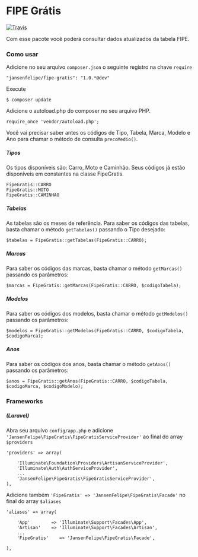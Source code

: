 # FIPE Grátis
[![Travis](https://travis-ci.org/jansenfelipe/fipe-gratis.svg?branch=1.0)](https://travis-ci.org/jansenfelipe/fipe-gratis)

Com esse pacote você poderá consultar dados atualizados da tabela FIPE.

### Como usar

Adicione no seu arquivo `composer.json` o seguinte registro na chave `require`

    "jansenfelipe/fipe-gratis": "1.0.*@dev"

Execute

    $ composer update
    
Adicione o autoload.php do composer no seu arquivo PHP.

    require_once 'vendor/autoload.php';  

Você vai precisar saber antes os códigos de Tipo, Tabela, Marca, Modelo e Ano para chamar o método de consulta `precoMedio()`.

##### Tipos

Os tipos disponíveis são: Carro, Moto e Caminhão. Seus códigos já estão disponíveis em constantes na classe FipeGratis.
    
    FipeGratis::CARRO
    FipeGratis::MOTO
    FipeGratis::CAMINHAO
    
##### Tabelas

As tabelas são os meses de referência. Para saber os códigos das tabelas, basta chamar o método `getTabelas()` passando o Tipo desejado:

    $tabelas = FipeGratis::getTabelas(FipeGratis::CARRO);

##### Marcas

Para saber os códigos das marcas, basta chamar o método `getMarcas()` passando os parâmetros:

    $marcas = FipeGratis::getMarcas(FipeGratis::CARRO, $codigoTabela);

##### Modelos

Para saber os códigos dos modelos, basta chamar o método `getModelos()` passando os parâmetros:

    $modelos = FipeGratis::getModelos(FipeGratis::CARRO, $codigoTabela, $codigoMarca);

##### Anos

Para saber os códigos dos anos, basta chamar o método `getAnos()` passando os parâmetros:

    $anos = FipeGratis::getAnos(FipeGratis::CARRO, $codigoTabela, $codigoMarca, $codigoModelo);

### Frameworks

##### (Laravel)

Abra seu arquivo `config/app.php` e adicione `'JansenFelipe\FipeGratis\FipeGratisServiceProvider'` ao final do array `$providers`

    'providers' => array(

        'Illuminate\Foundation\Providers\ArtisanServiceProvider',
        'Illuminate\Auth\AuthServiceProvider',
        ...
        'JansenFelipe\FipeGratis\FipeGratisServiceProvider',
    ),

Adicione também `'FipeGratis' => 'JansenFelipe\FipeGratis\Facade'` no final do array `$aliases`

    'aliases' => array(

        'App'        => 'Illuminate\Support\Facades\App',
        'Artisan'    => 'Illuminate\Support\Facades\Artisan',
        ...
        'FipeGratis'    => 'JansenFelipe\FipeGratis\Facade',

    ),
